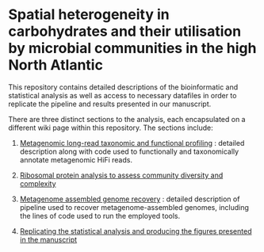 # Spatial heterogeneity in carbohydrates and their utilisation by microbial communities in the high North Atlantic

This repository contains detailed descriptions of the bioinformatic and statistical analysis as well as access to necessary datafiles in order to replicate the pipeline and results presented in our manuscript.

There are three distinct sections to the analysis, each encapsulated on a different wiki page within this repository. The sections include:

1) [Metagenomic long-read taxonomic and functional profiling](https://github.com/tpriest0/FRAM_STRAIT_WSC20_data_analysis/wiki/Metagenomic-long-read-taxonomic-and-functional-profiling) : detailed description along with code used to functionally and taxonomically annotate metagenomic HiFi reads.

2) [Ribosomal protein analysis to assess community diversity and complexity](https://github.com/tpriest0/FRAM_STRAIT_WSC20_data_analysis/wiki/Community-level-ribosomal-protein-gene-analysis)

3) [Metagenome assembled genome recovery](https://github.com/tpriest0/FRAM_STRAIT_WSC20_data_analysis/wiki/Metagenome-assembled-genome-recovery-pipeline) : detailed description of pipeline used to recover metagenome-assembled genomes, including the lines of code used to run the employed tools.  

5) [Replicating the statistical analysis and producing the figures presented in the manuscript](https://github.com/tpriest0/FRAM_STRAIT_WSC20_data_analysis/wiki/Statistical-analysis-and-figure-creation)

